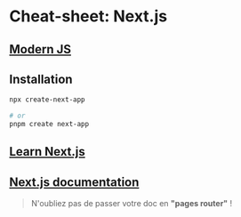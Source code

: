 # Cheat-sheet: Next.js

## [Modern JS](https://javascript.info/)

## Installation
```bash
npx create-next-app

# or
pnpm create next-app
```

## [Learn Next.js](https://nextjs.org/learn-pages-router/basics/create-nextjs-app)

## [Next.js documentation](https://nextjs.org/docs/getting-started)

> N'oubliez pas de passer votre doc en **"pages router"** !